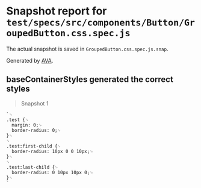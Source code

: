 # Snapshot report for `test/specs/src/components/Button/GroupedButton.css.spec.js`

The actual snapshot is saved in `GroupedButton.css.spec.js.snap`.

Generated by [AVA](https://ava.li).

## baseContainerStyles generated the correct styles

> Snapshot 1

    `␊
    .test {␊
      margin: 0;␊
      border-radius: 0;␊
    }␊
    ␊
    .test:first-child {␊
      border-radius: 10px 0 0 10px;␊
    }␊
    ␊
    .test:last-child {␊
      border-radius: 0 10px 10px 0;␊
    }␊
    `
